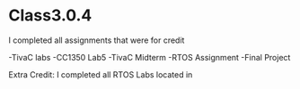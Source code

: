 # Class3.0.4

I completed all assignments that were for credit

-TivaC labs
-CC1350 Lab5
-TivaC Midterm
-RTOS Assignment
-Final Project

Extra Credit:
I completed all RTOS Labs located in 
